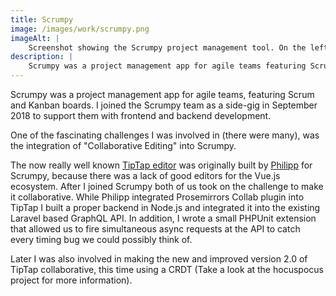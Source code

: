 ```yaml
---
title: Scrumpy
image: /images/work/scrumpy.png
imageAlt: |
    Screenshot showing the Scrumpy project management tool. On the left side there's a list of different epics, showing their individual progress. On the right side, there are two columns filled with boxes that represent user-stories, while one is currently being dragged from one column to another.
description: |
    Scrumpy was a project management app for agile teams featuring Scrum and Kanban boards.
---
```


Scrumpy was a project management app for agile teams, featuring Scrum and Kanban boards. I joined the Scrumpy team as a side-gig in September 2018 to support them with frontend and backend development.

One of the fascinating challenges I was involved in (there were many), was the integration of "Collaborative Editing" into Scrumpy.

The now really well known [TipTap editor](https://tiptap.dev) was originally built by [Philipp](https://www.philipp-kuehn.com) for Scrumpy, because there was a lack of good editors for the Vue.js ecosystem. After I joined Scrumpy both of us took on the challenge to make it collaborative. While Philipp integrated Prosemirrors Collab plugin into TipTap I built a proper backend in Node.js and integrated it into the existing Laravel based GraphQL API. In addition, I wrote a small PHPUnit extension that allowed us to fire simultaneous async requests at the API to catch every timing bug we could possibly think of.

Later I was also involved in making the new and improved version 2.0 of TipTap collaborative, this time using a CRDT (Take a look at the hocuspocus project for more information).

